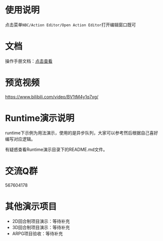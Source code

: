 # 使用说明
点击菜单`NBC/Action Editor/Open Action Editor`打开编辑窗口既可


# 文档
操作手册文档：[点击查看](https://nobug.cn/book/414447506088261)

# 预览视频

https://www.bilibili.com/video/BV1tM4y1q7xg/

# Runtime演示说明

runtime下示例为用法演示，使用的是异步队列，大家可以参考然后根据自己喜好编写对应逻辑。

有疑惑查看Runtime演示目录下的README.md文件。


# 交流Q群

567604178

# 其他演示项目

- 2D回合制项目演示：等待补充
- 3D回合制项目演示：等待补充
- ARPG项目验收：等待补充